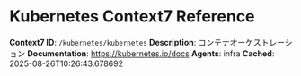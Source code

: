 # Kubernetes Context7 Reference

**Context7 ID**: `/kubernetes/kubernetes`
**Description**: コンテナオーケストレーション
**Documentation**: https://kubernetes.io/docs
**Agents**: infra
**Cached**: 2025-08-26T10:26:43.678692
